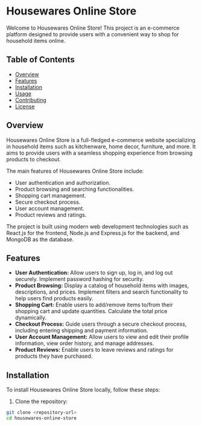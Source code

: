 # Housewares Online Store

Welcome to Housewares Online Store! This project is an e-commerce platform designed to provide users with a convenient way to shop for household items online.

## Table of Contents

- [Overview](#overview)
- [Features](#features)
- [Installation](#installation)
- [Usage](#usage)
- [Contributing](#contributing)
- [License](#license)

## Overview

Housewares Online Store is a full-fledged e-commerce website specializing in household items such as kitchenware, home decor, furniture, and more. It aims to provide users with a seamless shopping experience from browsing products to checkout.

The main features of Housewares Online Store include:
- User authentication and authorization.
- Product browsing and searching functionalities.
- Shopping cart management.
- Secure checkout process.
- User account management.
- Product reviews and ratings.

The project is built using modern web development technologies such as React.js for the frontend, Node.js and Express.js for the backend, and MongoDB as the database.

## Features

- **User Authentication:** Allow users to sign up, log in, and log out securely. Implement password hashing for security.
- **Product Browsing:** Display a catalog of household items with images, descriptions, and prices. Implement filters and search functionality to help users find products easily.
- **Shopping Cart:** Enable users to add/remove items to/from their shopping cart and update quantities. Calculate the total price dynamically.
- **Checkout Process:** Guide users through a secure checkout process, including entering shipping and payment information.
- **User Account Management:** Allow users to view and edit their profile information, view order history, and manage addresses.
- **Product Reviews:** Enable users to leave reviews and ratings for products they have purchased.

## Installation

To install Housewares Online Store locally, follow these steps:

1. Clone the repository:

```bash
git clone <repository-url>
cd housewares-online-store
